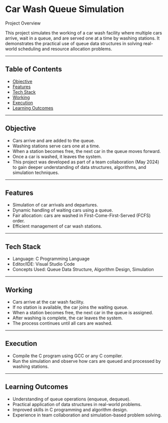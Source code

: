 # Car Wash Queue Simulation

Project Overview

This project simulates the working of a car wash facility where multiple cars arrive, wait in a queue, and are served one at a time by washing stations. 
It demonstrates the practical use of queue data structures in solving real-world scheduling and resource allocation problems.

---

## Table of Contents

- [Objective](#objectives)
- [Features](#features)  
- [Tech Stack](#techs)  
- [Working](#working)  
- [Execution](#execution)
- [Learning Outcomes](#learning-outcomes) 

---

## Objective

- Cars arrive and are added to the queue.
- Washing stations serve cars one at a time.
- When a station becomes free, the next car in the queue moves forward.
- Once a car is washed, it leaves the system.
- This project was developed as part of a team collaboration (May 2024) to gain deeper understanding of data structures, algorithms, and simulation techniques.

---

## Features

- Simulation of car arrivals and departures.
- Dynamic handling of waiting cars using a queue.
- Fair allocation: cars are washed in First-Come-First-Served (FCFS) order.
- Efficient management of car wash stations.

---

## Tech Stack

- Language: C Programming Language
- Editor/IDE: Visual Studio Code
- Concepts Used: Queue Data Structure, Algorithm Design, Simulation

---

## Working

- Cars arrive at the car wash facility.
- If no station is available, the car joins the waiting queue.
- When a station becomes free, the next car in the queue is assigned.
- After washing is complete, the car leaves the system.
- The process continues until all cars are washed.

---

## Execution

- Compile the C program using GCC or any C compiler.
- Run the simulation and observe how cars are queued and processed by washing stations.

---

## Learning Outcomes

- Understanding of queue operations (enqueue, dequeue).
- Practical application of data structures in real-world problems.
- Improved skills in C programming and algorithm design.
- Experience in team collaboration and simulation-based problem solving.
